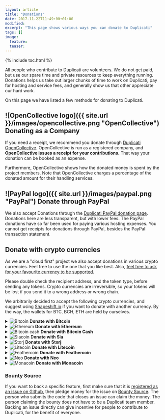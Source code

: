 ```yaml
---
layout: article
title: "Donations"
date: 2017-11-22T11:49:00+01:00
modified:
excerpt: "This page shows various ways you can donate to Duplicati"
tags: []
image:
  feature:
  teaser:
---
```


{% include toc.html %}

All people who contribute to Duplicati are volunteers. We do not get paid, but use our spare time and private resources to keep everything running. Donations helps us take out larger chunks of time to work on Duplicati, pay for hosting and service fees, and generally show us that other appreciate our hard work.

On this page we have listed a few methods for donating to Duplicati.

## ![OpenCollective logo]({{ site.url }}/images/opencollective.png "OpenCollective") Donating as a Company
If you need a receipt, we recommend you donate through [Duplicati OpenCollective](https://opencollective.com/duplicati). OpenCollective is run as a registered company, and **OpenCollective issues a receipt for your contributions**. That way your donation can be booked as an expense. 

Furthermore, OpenCollective shows how the donated money is spent by the project members. Note that OpenCollective charges a percentage of the donated amount for their handling services.

## ![PayPal logo]({{ site.url }}/images/paypal.png "PayPal") Donate through PayPal
We also accept Donations through the [Duplicati PayPal donation page](https://goo.gl/5TJ4yB). Donations here are less transparent, but with lower fees. The PayPal donations have so far been used for paying various hosting expenses. You cannot get receipts for donations through PayPal, besides the PayPal transaction statement.

## Donate with crypto currencies
As we are a "cloud first" project we also accept donations in various crypto currencies. Feel free to use the one that you like best. Also, [feel free to ask for your favourite currency to be supported](https://forum.duplicati.com).

Please double check the recipient address, and the token type, before sending any tokens. Crypto currencies are irreversible, so your tokens will be lost if you send it to a wrong address or wrong chain.

We arbitrarily decided to accept the following crypto currencies, and suggest using [Shapeshift.io](https://www.shapeshift.io/) if you want to donate with another currency. By the way, the wallets for BTC, BCH, ETH are held by ourselves. 

<details>
  <summary><img alt="Bitcoin" src="{{ site.url }}/images/bitcoin.png" /> <b>Donate with Bitcoin</b></summary>
  <img alt="Bitcoin QR code 1Lfzs4EQBtjqQyARfxW1vH5JMRaz7tVCir" src="{{ site.url }}/images/bitcoin-qr_new.png" title="1Lfzs4EQBtjqQyARfxW1vH5JMRaz7tVCir" />
  
  Bitcoin Address: 1Lfzs4EQBtjqQyARfxW1vH5JMRaz7tVCir
</details>

<details>
  <summary><img alt="Ethereum" src="{{ site.url }}/images/ethereum.png" title="Ethereum" /> <b>Donate with Ethereum</b></summary>
  <img alt="Ethereum QR code 0xa122e65b01fd18dad0caafc8122e83a3f6cf73a5" src="{{ site.url }}/images/ethereum-qr.png"  title="0xa122e65b01fd18dad0caafc8122e83a3f6cf73a5" />
  
  Ethereum Address: 0xa122e65b01fd18dad0caafc8122e83a3f6cf73a5
</details>

<details>
  <summary><img alt="Bitcoin cash" src="{{ site.url }}/images/bitcoincash.png" title="Bitcoin cash" /> <b>Donate with Bitcoin Cash</b></summary>
  <img alt="Bitcoin cash QR code 165gSZ9UshGyUKPyguWELJ9cbxvmsNzYCw" src="{{ site.url }}/images/bitcoin-cash-qr.png" title="165gSZ9UshGyUKPyguWELJ9cbxvmsNzYCw" />
  
  Bitcoin Cash Address: 165gSZ9UshGyUKPyguWELJ9cbxvmsNzYCw
</details>

<details>
  <summary><img alt="Siacoin" src="{{ site.url }}/images/siacoin.png" title="Siacoin" /> <b>Donate with Sia</b></summary>
  <img alt="Sia QR code cd1811d152f8ff8fdbcc7a55ed059f22b9d944cf1208a6258180ca3e78789ac0d98e463a9a92" src="{{ site.url }}/images/bitcoin-cash-qr.png" title="cd1811d152f8ff8fdbcc7a55ed059f22b9d944cf1208a6258180ca3e78789ac0d98e463a9a92" />
  
  Sia Address: cd1811d152f8ff8fdbcc7a55ed059f22b9d944cf1208a6258180ca3e78789ac0d98e463a9a92
</details>

<details>
  <summary><img alt="Storj" src="{{ site.url }}/images/storj.png" title="Storj" /> <b>Donate with Storj</b></summary>
  <img alt="Storj QR code 0x549d724ba23f9bfc51ca953268da278cf1584428" src="{{ site.url }}/images/storj-qr.png" title="0x549d724ba23f9bfc51ca953268da278cf1584428" />
  
  Storj Address: 0x549d724ba23f9bfc51ca953268da278cf1584428
</details>

<details>
  <summary><img alt="Litecoin" src="{{ site.url }}/images/litecoin.png" title="Litecoin" /> <b>Donate with Litecoin</b></summary>
  <img alt="Litecoin QR code LQWT1CyioWDLB5EL9qotK69VqYbKU6Niro" src="{{ site.url }}/images/litecoin-qr.png" title="LQWT1CyioWDLB5EL9qotK69VqYbKU6Niro" />
  
  Litecoin Address: LQWT1CyioWDLB5EL9qotK69VqYbKU6Niro
</details>

<details>
  <summary><img alt="Feathercoin" src="{{ site.url }}/images/feathercoin.png" title="Feathercoin" /> <b>Donate with Feathercoin</b></summary>
  <img alt="Feathercoin QR code 6uohdnDjH9h3safydBNBZhfKmJ3nFJDG53" src="{{ site.url }}/images/feathercoin-qr.png" title="6uohdnDjH9h3safydBNBZhfKmJ3nFJDG53" />
  Feathercoin Address: 6uohdnDjH9h3safydBNBZhfKmJ3nFJDG53
</details>

<details>
  <summary><img alt="Neo" src="{{ site.url }}/images/neo.png" title="Neo" /> <b>Donate with Neo</b></summary>
  <img alt="Neo QR code AU3HPqquJWg9Vwqkh4PgRWpo5eQpoUHJEi" src="{{ site.url }}/images/neo-qr.png" title="AU3HPqquJWg9Vwqkh4PgRWpo5eQpoUHJEi" />
  
  Neo Address: AU3HPqquJWg9Vwqkh4PgRWpo5eQpoUHJEi
</details>

<details>
  <summary><img alt="Monacoin" src="{{ site.url }}/images/monacoin.png" title="Monacoin" /> <b>Donate with Monacoin</b></summary>
  <img alt="Monacoin QR code MGmxaFtogUNk6uFju9RmDKFQZx5FkDX75w" src="{{ site.url }}/images/monacoin-qr.png" title="MGmxaFtogUNk6uFju9RmDKFQZx5FkDX75w" />
  
  Monacoin Address: MGmxaFtogUNk6uFju9RmDKFQZx5FkDX75w
</details>

### Bounty Source
If you want to back a specific feature, first make sure that it is [registered as an issue on Github](https://github.com/duplicati/duplicati/issues), then pledge money for the issue on [Bounty Source](https://www.bountysource.com/teams/duplicati/issues). 
The person who submits the code that closes an issue can claim the money. The person claiming the bounty does not have to be a Duplicati team member. Backing an issue directly can give incentive for people to contribute to Duplicati, for the benefit of everyone.
